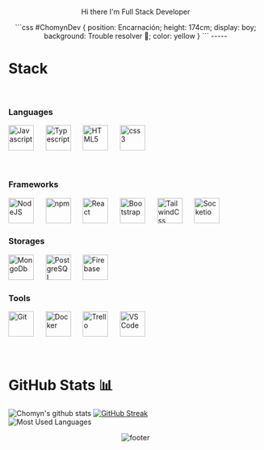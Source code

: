 <!-- HEADER -->
<div align="center" width="100">
  <p>Hi there I'm Full Stack Developer</p>
</div>

<!-- STACK -->
<div align="center" width="100">
  ```css
#ChomynDev { 
  position: Encarnación; 
  height: 174cm; 
  display: boy; 
  background: Trouble resolver 🔨; 
  color: yellow 
}
```
-----
</div>
  <h1>Stack</h1>
  
  <!-- Languages -->
  </br>
  <h3>Languages</h3>

  <img
    src="https://cdn.jsdelivr.net/gh/devicons/devicon@latest/icons/javascript/javascript-original.svg"
    width="50px"
    alt="Javascript">
    &nbsp;&nbsp;&nbsp;&nbsp;
  <img
    src="https://cdn.jsdelivr.net/gh/devicons/devicon@latest/icons/typescript/typescript-original.svg"
    width="50px"
    alt="Typescript">
    &nbsp;&nbsp;&nbsp;&nbsp;
  <img
    src="https://cdn.jsdelivr.net/gh/devicons/devicon@latest/icons/html5/html5-original-wordmark.svg"
    width="50px"
    alt="HTML5">
    &nbsp;&nbsp;&nbsp;&nbsp;
  <img
    src="https://cdn.jsdelivr.net/gh/devicons/devicon@latest/icons/css3/css3-original-wordmark.svg"
    width="50px"
    alt="css3">
    &nbsp;&nbsp;&nbsp;&nbsp;
  
  
  <!-- Frameworks -->
  </br>
  <h3>Frameworks</h3>
  <img
    src="https://cdn.jsdelivr.net/gh/devicons/devicon@latest/icons/nodejs/nodejs-original-wordmark.svg"
    width="50px"
    alt="NodeJS">
    &nbsp;&nbsp;&nbsp;&nbsp;
  <img
    src="https://cdn.jsdelivr.net/gh/devicons/devicon@latest/icons/npm/npm-original-wordmark.svg"
    width="50px"
    alt="npm">
    &nbsp;&nbsp;&nbsp;&nbsp;
  <img
    src="https://cdn.jsdelivr.net/gh/devicons/devicon@latest/icons/react/react-original-wordmark.svg"
    width="50px"
    alt="React">
    &nbsp;&nbsp;&nbsp;&nbsp;
  <img
    src="https://cdn.jsdelivr.net/gh/devicons/devicon@latest/icons/bootstrap/bootstrap-plain-wordmark.svg"
    width="50px"
    alt="Bootstrap">
    &nbsp;&nbsp;&nbsp;&nbsp;
  <img
    src="https://cdn.jsdelivr.net/gh/devicons/devicon@latest/icons/tailwindcss/tailwindcss-original-wordmark.svg"
    width="50px"
    alt="TailwindCss">
    &nbsp;&nbsp;&nbsp;&nbsp;
  <img
    src="https://cdn.jsdelivr.net/gh/devicons/devicon@latest/icons/socketio/socketio-original-wordmark.svg"
    width="50px"
    alt="Socketio">
    &nbsp;&nbsp;&nbsp;&nbsp;
 
  <!-- Storages -->
  </br>
  <h3>Storages</h3>
  <img
    src="https://cdn.jsdelivr.net/gh/devicons/devicon@latest/icons/mongodb/mongodb-original-wordmark.svg"
    width="50px"
    alt="MongoDb">
    &nbsp;&nbsp;&nbsp;&nbsp;
  <img
    src="https://cdn.jsdelivr.net/gh/devicons/devicon@latest/icons/postgresql/postgresql-original-wordmark.svg"
    width="50px"
    alt="PostgreSQL">
    &nbsp;&nbsp;&nbsp;&nbsp;
  <img
    src="https://cdn.jsdelivr.net/gh/devicons/devicon@latest/icons/firebase/firebase-plain-wordmark.svg"
    width="50px"
    alt="Firebase">
    &nbsp;&nbsp;&nbsp;&nbsp;
  
  <!-- Tools -->
  </br>
  <h3>Tools</h3>
  <img
    src="https://cdn.jsdelivr.net/gh/devicons/devicon@latest/icons/github/github-original-wordmark.svg"
    width="50px"
    alt="Git">
    &nbsp;&nbsp;&nbsp;&nbsp;
  <img
    src="https://cdn.jsdelivr.net/gh/devicons/devicon@latest/icons/docker/docker-original-wordmark.svg"
    width="50px"
    alt="Docker">
    &nbsp;&nbsp;&nbsp;&nbsp;
  <img
    src="https://cdn.jsdelivr.net/gh/devicons/devicon@latest/icons/trello/trello-plain-wordmark.svg"
    width="50px"
    alt="Trello">
    &nbsp;&nbsp;&nbsp;&nbsp;
  <img
    src="https://cdn.jsdelivr.net/gh/devicons/devicon@latest/icons/vscode/vscode-original-wordmark.svg"
    width="50px"
    alt="VS Code">
    &nbsp;&nbsp;&nbsp;&nbsp;
  
  
</div>

</br>
</br>
</br>

<!-- STATS -->

<h1>GitHub Stats 📊</h1>
 
![Chomyn's github stats](https://github-readme-stats.vercel.app/api?username=chomynnicolas&show_icons=true&theme=radical&hide_border=true) 
[![GitHub Streak](https://github-readme-streak-stats.herokuapp.com/?user=chomynnicolas&theme=dracula)](https://git.io/streak-stats)  
![Most Used Languages](https://github-readme-stats.vercel.app/api/top-langs/?username=chomynnicolas&theme=radical&langs_count=15&layout=compact&hide_border=true)


<!-- FOOTER -->
<div align="center" width="100">
  <img src="https://capsule-render.vercel.app/api?color=0:1408d0,50:0860d0,100:08c4d0&height=100&section=footer&fontSize=30&type=waving&fontColor=fefefe"
  alt="footer" />
</div>


<!--
**ChomynNicolas/ChomynNicolas** is a ✨ _special_ ✨ repository because its `README.md` (this file) appears on your GitHub profile.

Here are some ideas to get you started:

- 🔭 I’m currently working on ...
- 🌱 I’m currently learning ...
- 👯 I’m looking to collaborate on ...
- 🤔 I’m looking for help with ...
- 💬 Ask me about ...
- 📫 How to reach me: ...
- 😄 Pronouns: ...
- ⚡ Fun fact: ...
-->
